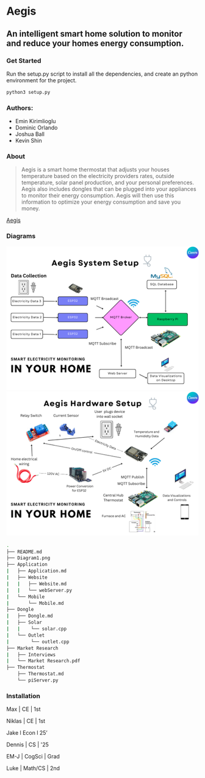 # Aegis
## An intelligent smart home solution to monitor and reduce your homes energy consumption.

### Get Started
Run the setup.py script to install all the dependencies, and create an python environment for the project.
```bash
python3 setup.py
```

### Authors:
- Emin Kirimlioglu
- Dominic Orlando
- Joshua Ball
- Kevin Shin

### About
> Aegis is a smart home thermostat that adjusts your houses temperature based on the electricity providers rates,
> outside temperature, solar panel production, and your personal preferences. Aegis also includes dongles that can be
> plugged into your appliances to monitor their energy consumption. Aegis will then use this information to optimize
> your energy consumption and save you money.

[Aegis](https://prezi.com/view/s4CaD95mIxlZDG96sGap)

### Diagrams 

![Diagram1.png](Diagram1.png)
![Diagram2.png](Diagram2.png)

```bash
.
├── README.md
├── Diagram1.png
├── Application
|   ├── Application.md
|   ├── Website
|   |   ├── Website.md
|   |   └── webServer.py
|   └── Mobile
|       └── Mobile.md
├── Dongle
|   ├── Dongle.md
|   ├── Solar
|   |    └── solar.cpp
|   └── Outlet
|        └── outlet.cpp
├── Market Research
|   ├── Interviews
|   └── Market Research.pdf
├── Thermostat
    ├── Thermostat.md
    └── piServer.py
```

### Installation

Max | CE | 1st

Niklas | CE | 1st

Jake l Econ l 25’

Dennis | CS | '25

EM-J | CogSci | Grad

Luke | Math/CS | 2nd
